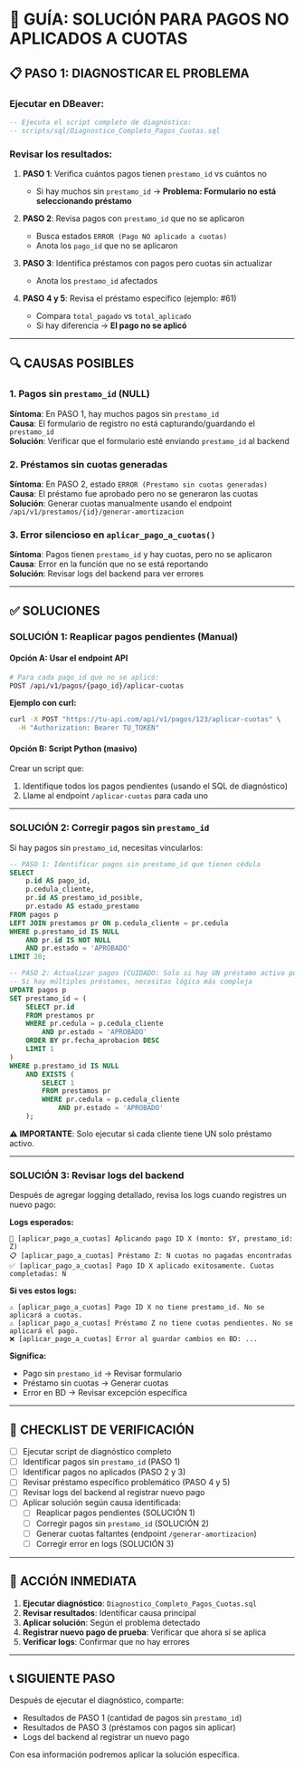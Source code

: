 # 🔧 GUÍA: SOLUCIÓN PARA PAGOS NO APLICADOS A CUOTAS

## 📋 PASO 1: DIAGNOSTICAR EL PROBLEMA

### Ejecutar en DBeaver:

```sql
-- Ejecuta el script completo de diagnóstico:
-- scripts/sql/Diagnostico_Completo_Pagos_Cuotas.sql
```

### Revisar los resultados:

1. **PASO 1**: Verifica cuántos pagos tienen `prestamo_id` vs cuántos no
   - Si hay muchos sin `prestamo_id` → **Problema: Formulario no está seleccionando préstamo**

2. **PASO 2**: Revisa pagos con `prestamo_id` que no se aplicaron
   - Busca estados `ERROR (Pago NO aplicado a cuotas)`
   - Anota los `pago_id` que no se aplicaron

3. **PASO 3**: Identifica préstamos con pagos pero cuotas sin actualizar
   - Anota los `prestamo_id` afectados

4. **PASO 4 y 5**: Revisa el préstamo específico (ejemplo: #61)
   - Compara `total_pagado` vs `total_aplicado`
   - Si hay diferencia → **El pago no se aplicó**

---

## 🔍 CAUSAS POSIBLES

### 1. Pagos sin `prestamo_id` (NULL)
**Síntoma**: En PASO 1, hay muchos pagos sin `prestamo_id`  
**Causa**: El formulario de registro no está capturando/guardando el `prestamo_id`  
**Solución**: Verificar que el formulario esté enviando `prestamo_id` al backend

### 2. Préstamos sin cuotas generadas
**Síntoma**: En PASO 2, estado `ERROR (Prestamo sin cuotas generadas)`  
**Causa**: El préstamo fue aprobado pero no se generaron las cuotas  
**Solución**: Generar cuotas manualmente usando el endpoint `/api/v1/prestamos/{id}/generar-amortizacion`

### 3. Error silencioso en `aplicar_pago_a_cuotas()`
**Síntoma**: Pagos tienen `prestamo_id` y hay cuotas, pero no se aplicaron  
**Causa**: Error en la función que no se está reportando  
**Solución**: Revisar logs del backend para ver errores

---

## ✅ SOLUCIONES

### SOLUCIÓN 1: Reaplicar pagos pendientes (Manual)

#### Opción A: Usar el endpoint API

```bash
# Para cada pago_id que no se aplicó:
POST /api/v1/pagos/{pago_id}/aplicar-cuotas
```

**Ejemplo con curl:**
```bash
curl -X POST "https://tu-api.com/api/v1/pagos/123/aplicar-cuotas" \
  -H "Authorization: Bearer TU_TOKEN"
```

#### Opción B: Script Python (masivo)

Crear un script que:
1. Identifique todos los pagos pendientes (usando el SQL de diagnóstico)
2. Llame al endpoint `/aplicar-cuotas` para cada uno

---

### SOLUCIÓN 2: Corregir pagos sin `prestamo_id`

Si hay pagos sin `prestamo_id`, necesitas vincularlos:

```sql
-- PASO 1: Identificar pagos sin prestamo_id que tienen cédula
SELECT 
    p.id AS pago_id,
    p.cedula_cliente,
    pr.id AS prestamo_id_posible,
    pr.estado AS estado_prestamo
FROM pagos p
LEFT JOIN prestamos pr ON p.cedula_cliente = pr.cedula
WHERE p.prestamo_id IS NULL
    AND pr.id IS NOT NULL
    AND pr.estado = 'APROBADO'
LIMIT 20;

-- PASO 2: Actualizar pagos (CUIDADO: Solo si hay UN préstamo activo por cliente)
-- Si hay múltiples préstamos, necesitas lógica más compleja
UPDATE pagos p
SET prestamo_id = (
    SELECT pr.id 
    FROM prestamos pr 
    WHERE pr.cedula = p.cedula_cliente 
        AND pr.estado = 'APROBADO'
    ORDER BY pr.fecha_aprobacion DESC
    LIMIT 1
)
WHERE p.prestamo_id IS NULL
    AND EXISTS (
        SELECT 1 
        FROM prestamos pr 
        WHERE pr.cedula = p.cedula_cliente 
            AND pr.estado = 'APROBADO'
    );
```

**⚠️ IMPORTANTE**: Solo ejecutar si cada cliente tiene UN solo préstamo activo.

---

### SOLUCIÓN 3: Revisar logs del backend

Después de agregar logging detallado, revisa los logs cuando registres un nuevo pago:

**Logs esperados:**
```
🔄 [aplicar_pago_a_cuotas] Aplicando pago ID X (monto: $Y, prestamo_id: Z)
📋 [aplicar_pago_a_cuotas] Préstamo Z: N cuotas no pagadas encontradas
✅ [aplicar_pago_a_cuotas] Pago ID X aplicado exitosamente. Cuotas completadas: N
```

**Si ves estos logs:**
```
⚠️ [aplicar_pago_a_cuotas] Pago ID X no tiene prestamo_id. No se aplicará a cuotas.
⚠️ [aplicar_pago_a_cuotas] Préstamo Z no tiene cuotas pendientes. No se aplicará el pago.
❌ [aplicar_pago_a_cuotas] Error al guardar cambios en BD: ...
```

**Significa:**
- Pago sin `prestamo_id` → Revisar formulario
- Préstamo sin cuotas → Generar cuotas
- Error en BD → Revisar excepción específica

---

## 📝 CHECKLIST DE VERIFICACIÓN

- [ ] Ejecutar script de diagnóstico completo
- [ ] Identificar pagos sin `prestamo_id` (PASO 1)
- [ ] Identificar pagos no aplicados (PASO 2 y 3)
- [ ] Revisar préstamo específico problemático (PASO 4 y 5)
- [ ] Revisar logs del backend al registrar nuevo pago
- [ ] Aplicar solución según causa identificada:
  - [ ] Reaplicar pagos pendientes (SOLUCIÓN 1)
  - [ ] Corregir pagos sin `prestamo_id` (SOLUCIÓN 2)
  - [ ] Generar cuotas faltantes (endpoint `/generar-amortizacion`)
  - [ ] Corregir error en logs (SOLUCIÓN 3)

---

## 🚨 ACCIÓN INMEDIATA

1. **Ejecutar diagnóstico**: `Diagnostico_Completo_Pagos_Cuotas.sql`
2. **Revisar resultados**: Identificar causa principal
3. **Aplicar solución**: Según el problema detectado
4. **Registrar nuevo pago de prueba**: Verificar que ahora sí se aplica
5. **Verificar logs**: Confirmar que no hay errores

---

## 📞 SIGUIENTE PASO

Después de ejecutar el diagnóstico, comparte:
- Resultados de PASO 1 (cantidad de pagos sin `prestamo_id`)
- Resultados de PASO 3 (préstamos con pagos sin aplicar)
- Logs del backend al registrar un nuevo pago

Con esa información podremos aplicar la solución específica.

